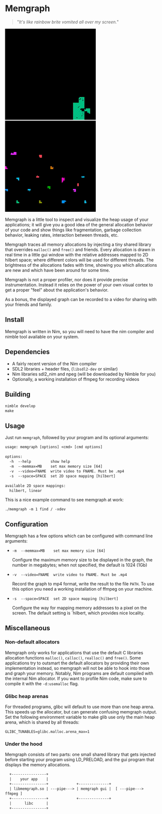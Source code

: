 
# Memgraph

> "_It's like rainbow brite vomited all over my screen._"

![Graph](/img/duc.gif)
![Graph](/img/tmillions.gif)

Memgraph is a little tool to inspect and visualize the heap usage of your
applications; it will give you a good idea of the general allocation behavior
of your code and show things like fragmentation, garbage collection behavior,
leaking rates, interaction between threads, etc.

Memgraph traces all memory allocations by injecting a tiny shared library that
overrides `malloc()` and `free()` and friends. Every allocation is drawn in
real time in a little gui window with the relative addresses mapped to 2D
hilbert space; where different colors will be used for different threads. The
brightness of the allocations fades with time, showing you which allocations
are new and which have been around for some time.

Memgraph is not a proper profiler, nor does it provide precise instrumentation.
Instead it relies on the power of your own visual cortex to get a proper "feel"
about the application's behavior.

As a bonus, the displayed graph can be recorded to a video for sharing with
your friends and family.


## Install

Memgraph is written in Nim, so you will need to have the nim compiler and
nimble tool available on your system.


## Dependencies

- A fairly recent version of the Nim compiler
- SDL2 libraries + header files, (`libsdl2-dev` or similar)
- Nim libraries sdl2_nim and npeg (will be downloaded by Nimble for you)
- Optionally, a working installation of ffmpeg for recording videos


## Building

```
nimble develop
make
```


## Usage

Just run `memgraph`, followed by your program and its optional arguments:

```
usage: memgraph [options] <cmd> [cmd options]

options:
  -h  --help         show help
  -m  --memmax=MB    set max memory size [64]
  -v  --video=FNAME  write video to FNAME. Must be .mp4
  -s  --space=SPACE  set 2D space mapping [hilbert]

available 2D space mappings:
  hilbert, linear
```

This is a nice example command to see memgraph at work:

```
./memgraph -m 1 find / -xdev
```


## Configuration

Memgraph has a few options which can be configured with command line
arguments:

- `-m  --memmax=MB    set max memory size [64]`

  Configure the maximum memory size to be displayed in the graph, 
  the number in megabytes; when not specified, the default is 1024 (1Gb)

- `-v  --video=FNAME  write video to FNAME. Must be .mp4`

  Record the graph to mp4 format, write the result to the file `PATH`.
  To use this option you need a working installation of ffmpeg on your machine.

- `-s  --space=SPACE  set 2D space mapping [hilbert]`

  Configure the way for mapping memory addresses to a pixel on the screen. 
  The default setting is `hilbert, which provides nice locality.


## Miscellaneous

### Non-default allocators

Memgraph only works for applications that use the default C libraries
allocation functions `malloc()`, `calloc()`, `realloc()` and `free()`. Some
applications try to outsmart the default allocators by providing their own
implementation instead, so memgraph will not be able to hook into those and
graph your memory. Notably, Nim programs are default compiled with the internal
Nim allocator. If you want to profile Nim code, make sure to compile it with
the `-d:usemalloc` flag.


### Glibc heap arenas

For threaded programs, glibc will default to use more than one heap arena. This speeds
up the allocator, but can generate confusing memgraph output. Set the following environment
variable to make glib use only the main heap arena, which is shared by all threads:

```
GLIBC_TUNABLES=glibc.malloc.arena_max=1
````


### Under the hood

Memgraph consists of two parts: one small shared library that gets injected
before starting your program using LD_PRELOAD, and the gui program that
displays the memory allocations.


```
  +----------------+
  |    your app    |
  +----------------+             +--------------+
  | libmemgraph.so | ---pipe---> | memgraph gui |  [ ---pipe---> ffmpeg ]
  +----------------+             +--------------+
  |      libc      |
  +----------------+
```


